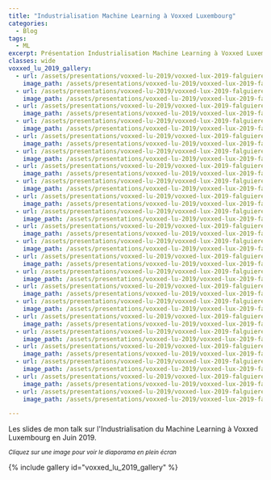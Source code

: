 ```yaml
---
title: "Industrialisation Machine Learning à Voxxed Luxembourg"
categories:
  - Blog
tags:
  - ML
excerpt: Présentation Industrialisation Machine Learning à Voxxed Luxembourg
classes: wide
voxxed_lu_2019_gallery:
  - url: /assets/presentations/voxxed-lu-2019/voxxed-lux-2019-falguiere/voxxed-lux-2019-falguiere.001.png
    image_path: /assets/presentations/voxxed-lu-2019/voxxed-lux-2019-falguiere/voxxed-lux-2019-falguiere.001.png
  - url: /assets/presentations/voxxed-lu-2019/voxxed-lux-2019-falguiere/voxxed-lux-2019-falguiere.002.png
    image_path: /assets/presentations/voxxed-lu-2019/voxxed-lux-2019-falguiere/voxxed-lux-2019-falguiere.002.png
  - url: /assets/presentations/voxxed-lu-2019/voxxed-lux-2019-falguiere/voxxed-lux-2019-falguiere.003.png
    image_path: /assets/presentations/voxxed-lu-2019/voxxed-lux-2019-falguiere/voxxed-lux-2019-falguiere.003.png
  - url: /assets/presentations/voxxed-lu-2019/voxxed-lux-2019-falguiere/voxxed-lux-2019-falguiere.004.png
    image_path: /assets/presentations/voxxed-lu-2019/voxxed-lux-2019-falguiere/voxxed-lux-2019-falguiere.004.png
  - url: /assets/presentations/voxxed-lu-2019/voxxed-lux-2019-falguiere/voxxed-lux-2019-falguiere.005.png
    image_path: /assets/presentations/voxxed-lu-2019/voxxed-lux-2019-falguiere/voxxed-lux-2019-falguiere.005.png
  - url: /assets/presentations/voxxed-lu-2019/voxxed-lux-2019-falguiere/voxxed-lux-2019-falguiere.006.png
    image_path: /assets/presentations/voxxed-lu-2019/voxxed-lux-2019-falguiere/voxxed-lux-2019-falguiere.006.png
  - url: /assets/presentations/voxxed-lu-2019/voxxed-lux-2019-falguiere/voxxed-lux-2019-falguiere.007.png
    image_path: /assets/presentations/voxxed-lu-2019/voxxed-lux-2019-falguiere/voxxed-lux-2019-falguiere.007.png
  - url: /assets/presentations/voxxed-lu-2019/voxxed-lux-2019-falguiere/voxxed-lux-2019-falguiere.008.png
    image_path: /assets/presentations/voxxed-lu-2019/voxxed-lux-2019-falguiere/voxxed-lux-2019-falguiere.008.png
  - url: /assets/presentations/voxxed-lu-2019/voxxed-lux-2019-falguiere/voxxed-lux-2019-falguiere.009.png
    image_path: /assets/presentations/voxxed-lu-2019/voxxed-lux-2019-falguiere/voxxed-lux-2019-falguiere.009.png
  - url: /assets/presentations/voxxed-lu-2019/voxxed-lux-2019-falguiere/voxxed-lux-2019-falguiere.010.png
    image_path: /assets/presentations/voxxed-lu-2019/voxxed-lux-2019-falguiere/voxxed-lux-2019-falguiere.010.png
  - url: /assets/presentations/voxxed-lu-2019/voxxed-lux-2019-falguiere/voxxed-lux-2019-falguiere.011.png
    image_path: /assets/presentations/voxxed-lu-2019/voxxed-lux-2019-falguiere/voxxed-lux-2019-falguiere.011.png
  - url: /assets/presentations/voxxed-lu-2019/voxxed-lux-2019-falguiere/voxxed-lux-2019-falguiere.012.png
    image_path: /assets/presentations/voxxed-lu-2019/voxxed-lux-2019-falguiere/voxxed-lux-2019-falguiere.012.png
  - url: /assets/presentations/voxxed-lu-2019/voxxed-lux-2019-falguiere/voxxed-lux-2019-falguiere.013.png
    image_path: /assets/presentations/voxxed-lu-2019/voxxed-lux-2019-falguiere/voxxed-lux-2019-falguiere.013.png
  - url: /assets/presentations/voxxed-lu-2019/voxxed-lux-2019-falguiere/voxxed-lux-2019-falguiere.014.png
    image_path: /assets/presentations/voxxed-lu-2019/voxxed-lux-2019-falguiere/voxxed-lux-2019-falguiere.014.png
  - url: /assets/presentations/voxxed-lu-2019/voxxed-lux-2019-falguiere/voxxed-lux-2019-falguiere.015.png
    image_path: /assets/presentations/voxxed-lu-2019/voxxed-lux-2019-falguiere/voxxed-lux-2019-falguiere.015.png
  - url: /assets/presentations/voxxed-lu-2019/voxxed-lux-2019-falguiere/voxxed-lux-2019-falguiere.016.png
    image_path: /assets/presentations/voxxed-lu-2019/voxxed-lux-2019-falguiere/voxxed-lux-2019-falguiere.016.png
  - url: /assets/presentations/voxxed-lu-2019/voxxed-lux-2019-falguiere/voxxed-lux-2019-falguiere.017.png
    image_path: /assets/presentations/voxxed-lu-2019/voxxed-lux-2019-falguiere/voxxed-lux-2019-falguiere.017.png
  - url: /assets/presentations/voxxed-lu-2019/voxxed-lux-2019-falguiere/voxxed-lux-2019-falguiere.018.png
    image_path: /assets/presentations/voxxed-lu-2019/voxxed-lux-2019-falguiere/voxxed-lux-2019-falguiere.018.png
  - url: /assets/presentations/voxxed-lu-2019/voxxed-lux-2019-falguiere/voxxed-lux-2019-falguiere.019.png
    image_path: /assets/presentations/voxxed-lu-2019/voxxed-lux-2019-falguiere/voxxed-lux-2019-falguiere.019.png
  - url: /assets/presentations/voxxed-lu-2019/voxxed-lux-2019-falguiere/voxxed-lux-2019-falguiere.020.png
    image_path: /assets/presentations/voxxed-lu-2019/voxxed-lux-2019-falguiere/voxxed-lux-2019-falguiere.020.png
  - url: /assets/presentations/voxxed-lu-2019/voxxed-lux-2019-falguiere/voxxed-lux-2019-falguiere.021.png
    image_path: /assets/presentations/voxxed-lu-2019/voxxed-lux-2019-falguiere/voxxed-lux-2019-falguiere.021.png
  - url: /assets/presentations/voxxed-lu-2019/voxxed-lux-2019-falguiere/voxxed-lux-2019-falguiere.022.png
    image_path: /assets/presentations/voxxed-lu-2019/voxxed-lux-2019-falguiere/voxxed-lux-2019-falguiere.022.png

---
```

Les slides de mon talk sur l'Industrialisation du Machine Learning à Voxxed Luxembourg en Juin 2019.

<small><i>Cliquez sur une image pour voir le diaporama en plein écran</i></small>

{% include gallery id="voxxed_lu_2019_gallery"  %}
